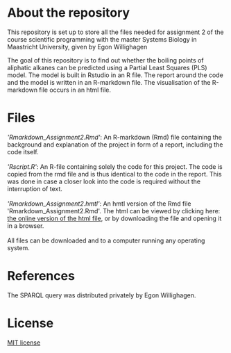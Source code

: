 # About the repository 
This repository is set up to store all the files needed for assignment 2 of the course scientific programming with the master Systems Biology in Maastricht University, given by Egon Willighagen

The goal of this repository is to find out whether the boiling points of aliphatic alkanes can be predicted using a Partial Least Squares (PLS) model. The model is built in Rstudio in an R file. The report around the code and the model is written in an R-markdown file. The visualisation of the R-markdown file occurs in an html file.

# Files
_'Rmarkdown_Assignment2.Rmd'_: An R-markdown (Rmd) file containing the background and explanation of the project in form of a report, including the code itself. <br>
<br>
_'Rscript.R'_: An R-file containing solely the code for this project. The code is copied from the rmd file and is thus identical to the code in the report. This was done in case a closer look into the code is required without the interruption of text.<br>
<br>
_'Rmarkdown_Assignment2.hmtl'_: An hmtl version of the Rmd file 'Rmarkdown_Assignment2.Rmd'. The html can be viewed by clicking here: <a href="https://manonmichon.github.io/SP_Assignment2/Rmarkdown_Assignment2.html">the online version of the html file</a>, or by downloading the file and opening it in a browser.<br>
<br>
All files can be downloaded and to a computer running any operating system. 

# References
The SPARQL query was distributed privately by Egon Willighagen.<br>

# License
<a href="https://github.com/manonmichon/SP_Assignment2/blob/master/LICENSE"> MIT license </a>
